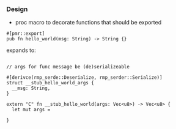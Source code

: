 ### Design

- proc macro to decorate functions that should be exported

```
#[pmr::export]
pub fn hello_world(msg: String) -> String {}
```

expands to:

```

// args for func message be (de)serializeable

#[derivce(rmp_serde::Deserialize, rmp_serder::Serialize)]
struct __stub_hello_world_args {
  __msg: String,
}

extern "C" fn __stub_hello_world(args: Vec<u8>) -> Vec<u8> {
  let mut args = 

}
```
